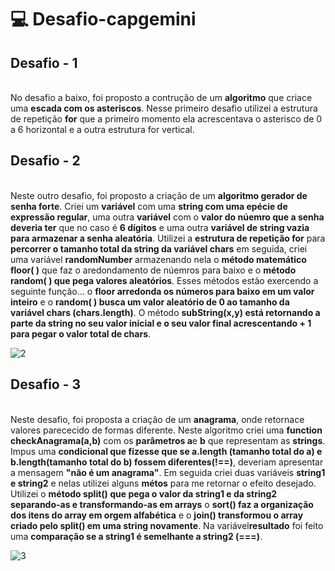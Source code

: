 # 💻 Desafio-capgemini

<h2>Desafio - 1</h2>
<br/>
No desafio a baixo, foi proposto a contrução de um <strong>algoritmo</strong> que criace uma <strong>escada com os asteriscos</strong>. Nesse primeiro desafio utilizei
a estrutura de repetição <strong>for</strong> que a primeiro momento ela acrescentava o asterisco de 0 a 6 horizontal e a outra estrutura for vertical.


<h2>Desafio - 2</h2>
<br/>
Neste outro desafio, foi proposto a criação de um <strong>algoritmo gerador de senha forte</strong>. Criei um <strong>variável</strong> com uma <strong>string com uma epécie de expressão regular</strong>, uma outra <strong>variável</strong>
com o <strong>valor do núemro que a senha deveria ter</strong> que no caso é <strong>6 dígitos</strong> e uma outra <strong>variável de string vazia para armazenar a senha aleatória</strong>. Utilizei a <strong>estrutura de repetição
for</strong> para <strong>percorrer o tamanho total da string da variável chars</strong> em seguida, criei uma variável <strong>randomNumber</strong> armazenando nela o <strong>método matemático floor( )</strong> que faz o aredondamento
de núemros para baixo e o <strong>método random( ) que pega valores aleatórios</strong>. Esses métodos estão exercendo a seguinte função... o <strong>floor arredonda os números para baixo em um valor inteiro</strong> e o <strong>random( ) busca um valor aleatório de 0 ao tamanho da variável chars (chars.length)</strong>. O método <strong>subString(x,y) está retornando a parte da string no seu 
valor inicial e o seu valor final acrescentando + 1 para pegar o valor total de chars</strong>.

![2](https://user-images.githubusercontent.com/93559261/153928763-1ad5027d-1554-4626-8de6-93a55c7378da.png)

<h2>Desafio - 3</h2>
<br/>
Neste desafio, foi proposta a criação de um <strong>anagrama</strong>, onde retornace valores parececido de formas diferente. Neste algoritmo criei uma <strong>function checkAnagrama(a,b)</strong> com os <strong>parâmetros a</strong>e <strong>b</strong> que representam as <strong>strings</strong>. Impus uma <strong>condicional que fizesse que se a.length (tamanho total do a) e b.length(tamanho total do b) fossem diferentes(!==)</strong>, deveriam apresentar a mensagem <strong>"não é um anagrama"</strong>. Em seguida criei duas variáveis <strong>string1 e string2</strong> e nelas utilizei alguns <strong>métos</strong> para me retornar o efeito desejado. Utilizei 
o <strong>método split() que pega o valor da string1 e da string2 separando-as e transformando-as em arrays</strong> o <strong>sort() faz a organização dos itens do array em orgem alfabética</strong> e o <strong>join() transformou
o array criado pelo split() em uma string novamente</strong>. Na variável<strong>resultado</strong> foi feito uma <strong>comparação se a string1 é semelhante a string2 (===)</strong>.

![3](https://user-images.githubusercontent.com/93559261/153931942-c9e3e0b8-f6db-4659-9e61-dfb9ae18f40d.png)
